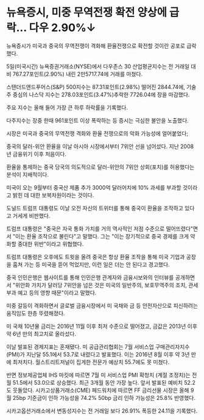 # 뉴욕증시, 미중 무역전쟁 확전 양상에 급락... 다우 2.90%↓

뉴욕증시가 미국과 중국의 무역전쟁이 격화해 환율전쟁으로 확전할 것이란 공포로 급락했다.

5일(미국시간) 뉴욕증권거래소(NYSE)에서 다우존스 30 산업평균지수는 전 거래일 대비 767.27포인트(2.90%) 내린 2만5717.74에 거래를 마쳤다.

스탠더드앤드푸어스(S&P) 500지수는 87.31포인트(2.98%) 떨어진 2844.74에, 기술주 중심의 나스닥 지수는 278.03포인트(3.47%)추락한 7726.04에 장을 마감했다.

주요 지수는 올해 들어 가장 큰 하루 하락률을 기록했다.

다주지수는 장중 한때 961포인트 이상 폭락하는 등 증시는 극심한 불안을 노출했다.

시장은 미국과 중국의 무역전쟁 격화와 환율 전쟁으로의 악화 가능성에 얼어붙었다;

중국의 달러-위안 환율을 이날 아시아 시장에서부터 7위안 선을 넘어섰다. 지난 2008년 금융위기 이후 처음이다.

환율을 통제하는 중국 당국의 의도적으로 달러-위안의 7위안 상회(포치)를 허용했다는 분석이 지배적이다.

미국이 오는 9월부터 중국산 제품 추가 3000억 달러어치에 10% 과세를 부과할 것이라고 밝힌 데 대한 보복차원이라는 것이다.

도널드 트럼프 대통령도 이날 오전 자신의 트위터를 통해 중국이 환율을 조작하고 있다고 거세게 비판했다.

트럼프 대통령은 "중국은 자국 통화 가치를 거의 역사적인 저점 수준으로 떨어뜨렸다"면서 "이는 환율 조작으로 불린다"고 말했다. 그는 "이는 장기적으로 중국 경제를 크게 약화할 중대한 위반"이라고 위협했다.

트럼프 대통령은 오후에도 트윗을 올려 중국은 항상 환율 조작을 통해 미국 기업과 공장을 훔쳐 가는 등 미국을 뜯어 먹었지만, 이런 일은 더는 안 된다고 경고했다.

중국 인민은행은 웹사이트를 통해 인민은행 관계자와 금융시보와의 인터뷰를 공개하면서 "위안화 가치가 달러당 7위안을 넘은 것은 미국의 일반주의, 보호무역주의 조치, 관세 부과 예고 등의 영향 때문"이라고 말했다.

미중 갈등이 격화하면서 글로벌 금융시장에서 미 국채와 금 등 안전자산으로 피신하려는 움직임도 한층 뚜렸해졌다.

미 국채 10년물 금리는 2016년 11월 이후 최저 수준으로 떨어졌고, 금값은 2013년 이후 약 6년 만의 최고치로 올라섰다.

이날 발표된 경제지표는 혼재됐다. 미 공급관리협회는 7월 서비스업 구매관리자지수(PMI)가 지난달 55.1에서 53.7로 내렸다고 발표했다. 이는 2016년 8월 이후 약 3년 만에 최저치다. 월스트리트저널이 집게한 전문가 예상치 55.7에도 못 미쳤다.

반면 정보제공업체 IHS 마킷에 따르면 7월 미 서비스업 PMI 확청치 (계절 조정치)는 전월 51.5에서 53.0으로 상승했다. 최근 3개월 동안 가장 높다. 앞서 발표된 예비치 52.2도 웃돌았다. 시카고상품거래소(CME) 페드워치에 따르면 FF 금리선물 시장은 올해 9월 25bp 기준금이 인하 가능성을 74.2% 50bp 금리 인하 가능성은 25.8% 반영했다.

시카고옵션거래소에서 변동성지수는 전 거래일 보다 26.91% 폭등한 24.11을 기록했다.

